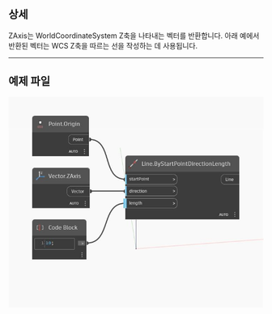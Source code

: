 ## 상세
ZAxis는 WorldCoordinateSystem Z축을 나타내는 벡터를 반환합니다. 아래 예에서 반환된 벡터는 WCS Z축을 따르는 선을 작성하는 데 사용됩니다.
___
## 예제 파일

![ZAxis](./Autodesk.DesignScript.Geometry.Vector.ZAxis_img.jpg)

